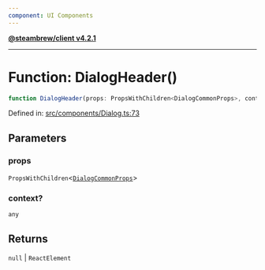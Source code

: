 ```yaml
---
component: UI Components
---
```


[**@steambrew/client v4.2.1**](../README.md)

***

# Function: DialogHeader()

```ts
function DialogHeader(props: PropsWithChildren<DialogCommonProps>, context?: any): null | ReactElement
```

Defined in: [src/components/Dialog.ts:73](https://github.com/shdwmtr/plugutil/blob/b52230e3bd417b9353d983856323dee8a90c4f70/client/src/components/Dialog.ts#L73)

## Parameters

### props

`PropsWithChildren`\<[`DialogCommonProps`](../interfaces/DialogCommonProps.md)\>

### context?

`any`

## Returns

`null` \| `ReactElement`
